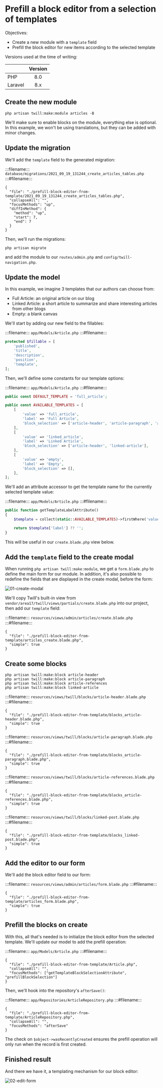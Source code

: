 # Prefill a block editor from a selection of templates

Objectives:

- Create a new module with a `template` field
- Prefill the block editor for new items according to the selected template

Versions used at the time of writing:

|            | Version |
|:-----------|:-------:|
| PHP        | 8.0     |
| Laravel    | 8.x     |

## Create the new module

```
php artisan twill:make:module articles -B
```

We'll make sure to enable blocks on the module, everything else is optional. In this example, we won't be using
translations, but they can be added with minor changes.

## Update the migration

We'll add the `template` field to the generated migration:

:::filename:::
`database/migrations/2021_09_19_131244_create_articles_tables.php`
:::#filename:::

```phptorch
{
  "file": "./prefill-block-editor-from-template/2021_09_19_131244_create_articles_tables.php",
  "collapseAll": "",
  "focusMethods": "up",
  "diffInMethod": {
    "method": "up",
    "start": 7,
    "end": 7
  }
}
```

Then, we'll run the migrations:

```
php artisan migrate
```

and add the module to our `routes/admin.php` and `config/twill-navigation.php`.

## Update the model

In this example, we imagine 3 templates that our authors can choose from:

- Full Article: an original article on our blog
- Linked Article: a short article to summarize and share interesting articles from other blogs
- Empty: a blank canvas

We'll start by adding our new field to the fillables:

:::filename:::
`app/Models/Article.php`
:::#filename:::

```php
protected $fillable = [
    'published',
    'title',
    'description',
    'position',
    'template',
];
```

Then, we'll define some constants for our template options:

:::filename:::
`app/Models/Article.php`
:::#filename:::

```php
public const DEFAULT_TEMPLATE = 'full_article';

public const AVAILABLE_TEMPLATES = [
    [
        'value' => 'full_article',
        'label' => 'Full Article',
        'block_selection' => ['article-header', 'article-paragraph', 'article-references'],
    ],
    [
        'value' => 'linked_article',
        'label' => 'Linked Article',
        'block_selection' => ['article-header', 'linked-article'],
    ],
    [
        'value' => 'empty',
        'label' => 'Empty',
        'block_selection' => [],
    ],
];
```

We'll add an attribute accessor to get the template name for the currently selected template value:

:::filename:::
`app/Models/Article.php`
:::#filename:::

```php
public function getTemplateLabelAttribute()
{
    $template = collect(static::AVAILABLE_TEMPLATES)->firstWhere('value', $this->template);

    return $template['label'] ?? '';
}
```

This will be useful in our `create.blade.php` view below.

## Add the `template` field to the create modal

When running `php artisan twill:make:module`, we get a `form.blade.php` to define the main form for our module. In
addition, it's also possible to redefine the fields that are displayed in the create modal, before the form:

![01-create-modal](./prefill-block-editor-from-template/create-modal.png)

We'll copy Twill's built-in view from `vendor/area17/twill/views/partials/create.blade.php` into our project, then add
our `template` field:

:::filename:::
`resources/views/admin/articles/create.blade.php`
:::#filename:::

```phptorch
{
  "file": "./prefill-block-editor-from-template/articles_create.blade.php",
  "simple": true
}
```

## Create some blocks

```
php artisan twill:make:block article-header
php artisan twill:make:block article-paragraph
php artisan twill:make:block article-references
php artisan twill:make:block linked-article
```

:::filename:::
`resources/views/twill/blocks/article-header.blade.php`
:::#filename:::

```phptorch
{
  "file": "./prefill-block-editor-from-template/blocks_article-header.blade.php",
  "simple": true
}
```

:::filename:::
`resources/views/twill/blocks/article-paragraph.blade.php`
:::#filename:::

```phptorch
{
  "file": "./prefill-block-editor-from-template/blocks_article-paragraph.blade.php",
  "simple": true
}
```

:::filename:::
`resources/views/twill/blocks/article-references.blade.php`
:::#filename:::

```phptorch
{
  "file": "./prefill-block-editor-from-template/blocks_article-references.blade.php",
  "simple": true
}
```

:::filename:::
`resources/views/twill/blocks/linked-post.blade.php`
:::#filename:::

```phptorch
{
  "file": "./prefill-block-editor-from-template/blocks_linked-post.blade.php",
  "simple": true
}
```

## Add the editor to our form

We'll add the block editor field to our form:

:::filename:::
`resources/views/admin/articles/form.blade.php`
:::#filename:::

```phptorch
{
  "file": "./prefill-block-editor-from-template/articles_form.blade.php",
  "simple": true
}
```

## Prefill the blocks on create

With this, all that's needed is to initialize the block editor from the selected template. We'll update our model to add
the prefill operation:

:::filename:::
`app/Models/Article.php`
:::#filename:::

```phptorch
{
  "file": "./prefill-block-editor-from-template/Article.php",
  "collapseAll": "",
  "focusMethods": ["getTemplateBlockSelectionAttribute", "prefillBlockSelection"] 
}
```

Then, we'll hook into the repository's `afterSave()`:

:::filename:::
`app/Repositories/ArticleRepository.php`
:::#filename:::

```phptorch
{
  "file": "./prefill-block-editor-from-template/ArticleRepository.php",
  "collapseAll": "",
  "focusMethods": "afterSave"
}
```

The check on `$object->wasRecentlyCreated` ensures the prefill operation will only run when the record is first created.

## Finished result

And there we have it, a templating mechanism for our block editor:

![02-edit-form](./prefill-block-editor-from-template/final.png)
